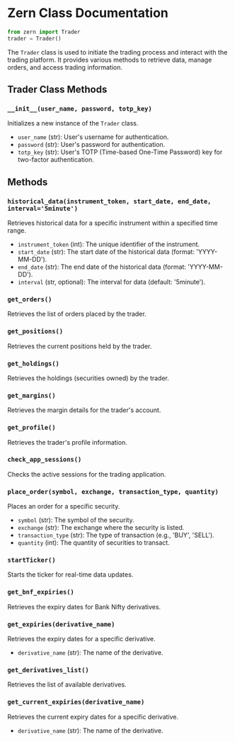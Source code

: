 # Zern Class Documentation


```python
from zern import Trader
trader = Trader()
```

The `Trader` class is used to initiate the trading process and interact with the trading platform. It provides various methods to retrieve data, manage orders, and access trading information.

## Trader Class Methods

### `__init__(user_name, password, totp_key)`

Initializes a new instance of the `Trader` class.

- `user_name` (str): User's username for authentication.
- `password` (str): User's password for authentication.
- `totp_key` (str): User's TOTP (Time-based One-Time Password) key for two-factor authentication.

## Methods

### `historical_data(instrument_token, start_date, end_date, interval='5minute')`

Retrieves historical data for a specific instrument within a specified time range.

- `instrument_token` (int): The unique identifier of the instrument.
- `start_date` (str): The start date of the historical data (format: 'YYYY-MM-DD').
- `end_date` (str): The end date of the historical data (format: 'YYYY-MM-DD').
- `interval` (str, optional): The interval for data (default: '5minute').

### `get_orders()`

Retrieves the list of orders placed by the trader.

### `get_positions()`

Retrieves the current positions held by the trader.

### `get_holdings()`

Retrieves the holdings (securities owned) by the trader.

### `get_margins()`

Retrieves the margin details for the trader's account.

### `get_profile()`

Retrieves the trader's profile information.

### `check_app_sessions()`

Checks the active sessions for the trading application.

### `place_order(symbol, exchange, transaction_type, quantity)`

Places an order for a specific security.

- `symbol` (str): The symbol of the security.
- `exchange` (str): The exchange where the security is listed.
- `transaction_type` (str): The type of transaction (e.g., 'BUY', 'SELL').
- `quantity` (int): The quantity of securities to transact.

### `startTicker()`

Starts the ticker for real-time data updates.

### `get_bnf_expiries()`

Retrieves the expiry dates for Bank Nifty derivatives.

### `get_expiries(derivative_name)`

Retrieves the expiry dates for a specific derivative.

- `derivative_name` (str): The name of the derivative.

### `get_derivatives_list()`

Retrieves the list of available derivatives.

### `get_current_expiries(derivative_name)`

Retrieves the current expiry dates for a specific derivative.

- `derivative_name` (str): The name of the derivative.

